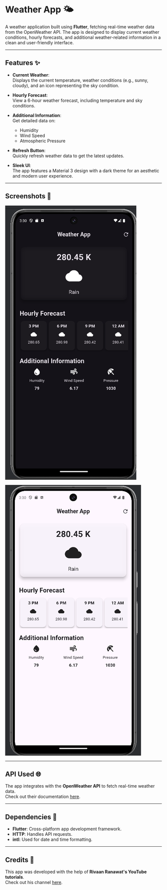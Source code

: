 # Weather App 🌤️

A weather application built using **Flutter**, fetching real-time weather data from the OpenWeather API. The app is designed to display current weather conditions, hourly forecasts, and additional weather-related information in a clean and user-friendly interface.

---

## Features ✨

- **Current Weather**:  
  Displays the current temperature, weather conditions (e.g., sunny, cloudy), and an icon representing the sky condition.

- **Hourly Forecast**:  
  View a 6-hour weather forecast, including temperature and sky conditions.

- **Additional Information**:  
  Get detailed data on:
  - Humidity
  - Wind Speed
  - Atmospheric Pressure

- **Refresh Button**:  
  Quickly refresh weather data to get the latest updates.

- **Sleek UI**:  
  The app features a Material 3 design with a dark theme for an aesthetic and modern user experience.

---

## Screenshots 📸

![Weather-forecast-flutter-app](ou1.png)


![Weather-forecast-flutter-app](ou2t.png)

---

## API Used 🌐

The app integrates with the **OpenWeather API** to fetch real-time weather data.  
Check out their documentation [here](https://openweathermap.org/api).

---

## Dependencies 🧩

- **Flutter**: Cross-platform app development framework.
- **HTTP**: Handles API requests.
- **intl**: Used for date and time formatting.

---

## Credits 🙌

This app was developed with the help of **Rivaan Ranawat's YouTube tutorials**.  
Check out his channel [here](https://www.youtube.com/@RivaanRanawat).
